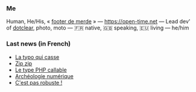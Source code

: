 ### Me

Human, He/His, « [footer de merde](https://open-time.net/post/2013/07/17/La-veritable-histoire-du-Footer-de-merde-) » — https://open-time.net — Lead dev' of [dotclear](https://git.dotclear.org/dev/dotclear), photo, moto — 🇫🇷 native, 🇬🇧 speaking, 🇪🇺 living — he/him

### Last news (in French)

<!-- BLOG-POST-LIST:START -->
- [La typo qui casse](https://open-time.net/post/2022/09/10/La-typo-qui-casse)
- [Zip zip](https://open-time.net/post/2022/09/09/Zip-zip)
- [Le type PHP callable](https://open-time.net/post/2022/09/08/Le-type-PHP-callable)
- [Archéologie numérique](https://open-time.net/post/2022/09/07/Archeologie-numerique)
- [C&#39;est pas robuste !](https://open-time.net/post/2022/09/06/C-est-pas-robuste-)
<!-- BLOG-POST-LIST:END -->
